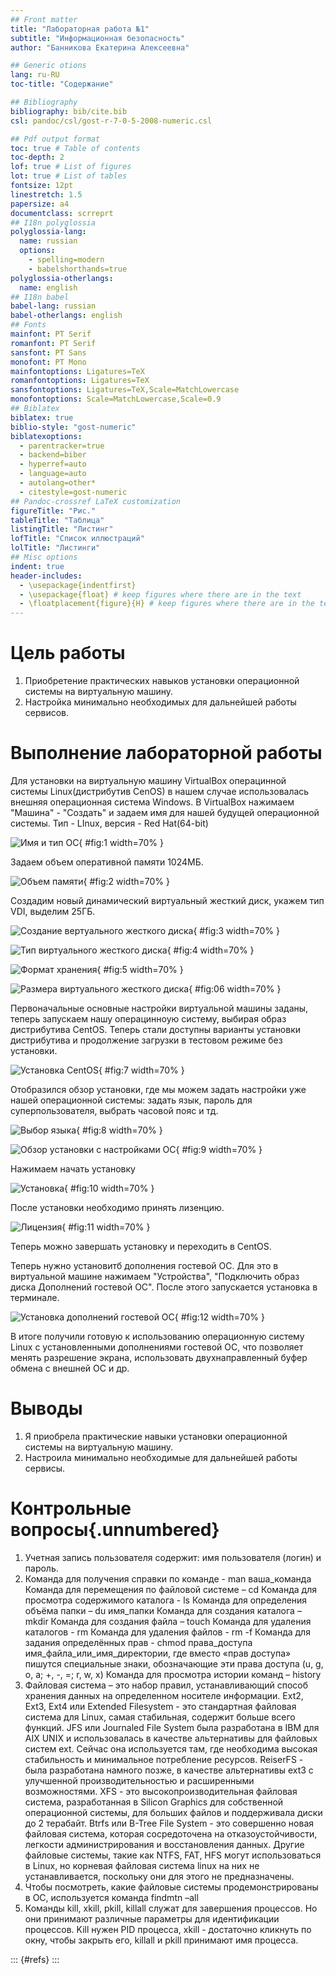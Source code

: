 ```yaml
---
## Front matter
title: "Лабораторная работа №1"
subtitle: "Информационная безопасность"
author: "Банникова Екатерина Алексеевна"

## Generic otions
lang: ru-RU
toc-title: "Содержание"

## Bibliography
bibliography: bib/cite.bib
csl: pandoc/csl/gost-r-7-0-5-2008-numeric.csl

## Pdf output format
toc: true # Table of contents
toc-depth: 2
lof: true # List of figures
lot: true # List of tables
fontsize: 12pt
linestretch: 1.5
papersize: a4
documentclass: scrreprt
## I18n polyglossia
polyglossia-lang:
  name: russian
  options:
	- spelling=modern
	- babelshorthands=true
polyglossia-otherlangs:
  name: english
## I18n babel
babel-lang: russian
babel-otherlangs: english
## Fonts
mainfont: PT Serif
romanfont: PT Serif
sansfont: PT Sans
monofont: PT Mono
mainfontoptions: Ligatures=TeX
romanfontoptions: Ligatures=TeX
sansfontoptions: Ligatures=TeX,Scale=MatchLowercase
monofontoptions: Scale=MatchLowercase,Scale=0.9
## Biblatex
biblatex: true
biblio-style: "gost-numeric"
biblatexoptions:
  - parentracker=true
  - backend=biber
  - hyperref=auto
  - language=auto
  - autolang=other*
  - citestyle=gost-numeric
## Pandoc-crossref LaTeX customization
figureTitle: "Рис."
tableTitle: "Таблица"
listingTitle: "Листинг"
lofTitle: "Список иллюстраций"
lolTitle: "Листинги"
## Misc options
indent: true
header-includes:
  - \usepackage{indentfirst}
  - \usepackage{float} # keep figures where there are in the text
  - \floatplacement{figure}{H} # keep figures where there are in the text
---
```


# Цель работы

1. Приобретение практических навыков установки операционной системы на виртуальную машину.
2. Настройка минимально необходимых для дальнейшей работы сервисов.



# Выполнение лабораторной работы

Для установки на виртуальную машину VirtualBox операцинной системы Linux(дистрибутив CenOS) в нашем случае использовалась внешняя операционная система Windows.
В VirtualBox нажимаем "Машина" - "Создать" и задаем имя для нашей будущей операционной системы. Тип - LInux, версия - Red Hat(64-bit)

![Имя и тип ОС](image/1.png){ #fig:1 width=70% }

Задаем объем оперативной памяти 1024МБ.


![Объем памяти](image/2.png){ #fig:2 width=70% }

Создадим новый динамический виртуальный жесткий диск, укажем тип VDI, выделим 25ГБ.


![Создание вертуального жесткого диска](image/3.png){ #fig:3 width=70% }

![Тип виртуального жесткого диска](image/4.png){ #fig:4 width=70% }

![Формат хранения](image/5.png){ #fig:5 width=70% }

![Размера виртуального жесткого диска](image/6.png){ #fig:06 width=70% }

Первоначальные основные настройки виртуальной машины заданы, теперь запускаем нашу операцинноую систему, выбирая образ дистрибутива CentOS.
Теперь стали доступны варианты установки дистрибутива и продолжение загрузки в тестовом режиме без установки. 

![Установка CentOS](image/7.png){ #fig:7 width=70% }

Отобразился обзор установки, где мы можем задать настройки уже нашей операционной системы: задать язык, пароль для суперпользователя, выбрать часовой пояс и тд.

![Выбор языка](image/8.png){ #fig:8 width=70% }

![Обзор установки с настройками ОС](image/9.png){ #fig:9 width=70% }

Нажимаем начать установку

![Установка](image/10.png){ #fig:10 width=70% }

После установки необходимо принять лизенцию.

![Лицензия](image/11.png){ #fig:11 width=70% }

Теперь можно завершать установку и переходить в CentOS.

Теперь нужно установитб дополнения гостевой ОС. Для это в виртуальной машине нажимаем "Устройства", "Подключить образ диска Дополнений гостевой ОС". После этого запускается установка в терминале.

![Установка дополнений гостевой ОС](image/12.png){ #fig:12 width=70% }

В итоге получили готовую к использованию операционную систему Linux с установленными дополнениями гостевой ОС, что позволяет менять разрешение экрана, использовать двухнаправленный буфер обмена с внешней ОС и др.

# Выводы

1. Я приобрела практические навыки установки операционной системы на виртуальную машину.
2. Настроила минимально необходимые для дальнейшей работы сервисы.


# Контрольные вопросы{.unnumbered}

1. Учетная запись пользователя содержит:
имя пользователя (логин) и пароль.
2. Команда для получения справки по команде - man ваша_команда
Команда для перемещения по файловой системе – cd
Команда для просмотра содержимого каталога - ls
Команда для определения объёма папки – du имя_папки
Команда для создания каталога – mkdir
Команда для создания файла – touch
Команда для удаления каталогов - rm
Команда для удаления файлов - rm -f
Команда для задания определённых прав - chmod права_доступа
имя_файла_или_имя_директории, где вместо «прав доступа» пишутся специальные знаки, обозначающие эти права доступа (u, g, o, a; +, -, =; r, w, x)
Команда для просмотра истории команд – history
3. Файловая система – это набор правил, устанавливающий способ хранения данных на определенном носителе информации.
Ext2, Ext3, Ext4 или Extended Filesystem - это стандартная файловая система для Linux, самая стабильная, содержит больше всего функций. JFS или Journaled File System была разработана в IBM для AIX UNIX и использовалась в качестве альтернативы для файловых систем ext. Сейчас она используется там, где необходима высокая стабильность и минимальное потребление ресурсов. ReiserFS - была разработана намного позже, в качестве альтернативы ext3 с улучшенной производительностью и расширенными возможностями. XFS - это высокопроизводительная файловая система, разработанная в Silicon Graphics для собственной операционной системы, для больших файлов и поддерживала диски до 2 терабайт. Btrfs или B-Tree File System - это совершенно новая файловая система, которая сосредоточена на отказоустойчивости, легкости администрирования и восстановления данных. Другие файловые системы, такие как NTFS, FAT, HFS могут использоваться в Linux, но корневая файловая система linux на них не устанавливается, поскольку они для этого не предназначены.
4. Чтобы посмотреть, какие файловые системы продемонстрированы в ОС, используется команда findmtn –all
5. Команды kill, xkill, pkill, killall cлужат для завершения процессов. Но они принимают различные параметры для идентификации процессов. Kill нужен PID процесса, xkill - достаточно кликнуть по окну, чтобы закрыть его, killall и pkill принимают имя процесса.

::: {#refs}
:::
